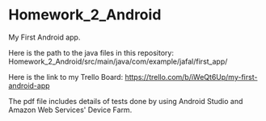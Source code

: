 # Homework_2_Android
My First Android app.

Here is the path to the java files in this repository: Homework_2_Android/src/main/java/com/example/jafal/first_app/

Here is the link to my Trello Board:
https://trello.com/b/iWeQt6Up/my-first-android-app

The pdf file includes details of tests done by using Android Studio and Amazon Web Services' Device Farm.
